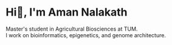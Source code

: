 # Hi👋, I'm Aman Nalakath

Master's student in Agricultural Biosciences at TUM.  
I work on bioinformatics, epigenetics, and genome architecture.
<!--
**ToruOkadaOi/ToruOkadaOi** is a ✨ _special_ ✨ repository because its `README.md` (this file) appears on your GitHub profile.

Here are some ideas to get you started:

- 🔭 I’m currently working on ...
- 🌱 I’m currently learning ...
- 👯 I’m looking to collaborate on ...
- 🤔 I’m looking for help with ...
- 💬 Ask me about ...
- 📫 How to reach me: ...
- 😄 Pronouns: ...
- ⚡ Fun fact: ...
-->
